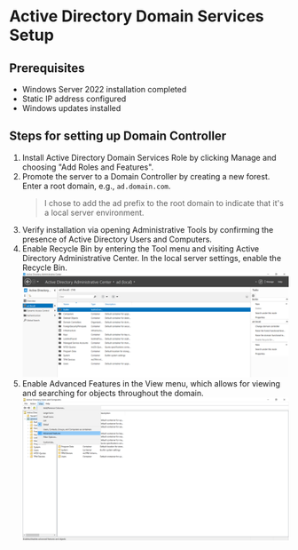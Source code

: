 # Active Directory Domain Services Setup

## Prerequisites
- Windows Server 2022 installation completed
- Static IP address configured
- Windows updates installed

## Steps for setting up Domain Controller

1. Install Active Directory Domain Services Role by clicking Manage and choosing "Add Roles and Features".
2. Promote the server to a Domain Controller by creating a new forest. Enter a root domain, e.g., `ad.domain.com`. 
    > I chose to add the ad prefix to the root domain to indicate that it's a local server environment.
3. Verify installation via opening Administrative Tools by confirming the presence of Active Directory Users and Computers.
4. Enable Recycle Bin by entering the Tool menu and visiting Active Directory Administrative Center. In the local server settings, enable the Recycle Bin.
![alt text](image.png) 
5. Enable Advanced Features in the View menu, which allows for viewing and searching for objects throughout the domain.
![alt text](image-1.png)
